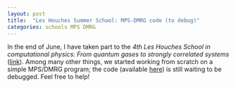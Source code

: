 ```yaml
---
layout: post
title:  "Les Houches Summer School: MPS-DMRG code (to debug)"
categories: schools MPS DMRG
---
```

In the end of June, I have taken part to the *4th Les Houches School in computational physics: From quantum gases to strongly correlated systems* ([link][link-school]).
Among many other things, we started working from scratch on a simple MPS/DMRG program; the code (available [here][link-code]) is still waiting to be debugged. Feel free to help!

[link-school]: http://comp-phys-2014.sciencesconf.org
[link-code]:   http://github.com/tcompa/MPS-DMRG-LesHouches2014
